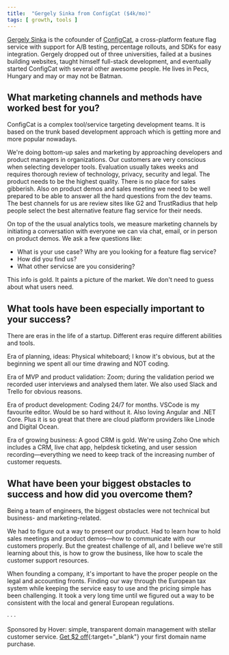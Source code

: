 ```yaml
---
title:  "Gergely Sinka from ConfigCat ($4k/mo)"
tags: [ growth, tools ]
---
```


[Gergely Sinka](https://twitter.com/sigeWuzHere) is the cofounder of [ConfigCat](https://configcat.com), a cross-platform feature flag service with support for A/B testing, percentage rollouts, and SDKs for easy integration. Gergely dropped out of three universities, failed at a busines building websites, taught himself full-stack development, and eventually started ConfigCat with several other awesome people. He lives in Pecs, Hungary and may or may not be Batman.

## What marketing channels and methods have worked best for you?

ConfigCat is a complex tool/service targeting development teams. It is based on the trunk based development approach which is getting more and more popular nowadays.

We're doing bottom-up sales and marketing by approaching developers and product managers in organizations. Our customers are very conscious when selecting developer tools. Evaluation usually takes weeks and requires thorough review of technology, privacy, security and legal. The product needs to be the highest quality. There is no place for sales gibberish. Also on product demos and sales meeting we need to be well prepared to be able to answer all the hard questions from the dev teams. The best channels for us are review sites like G2 and TrustRadius that help people select the best alternative feature flag service for their needs.

On top of the the usual analytics tools, we measure marketing channels by initiating a conversation with everyone we can via chat, email, or in person on product demos. We ask a few questions like:

- What is your use case? Why are you looking for a feature flag service?
- How did you find us?
- What other servicse are you considering?

This info is gold. It paints a picture of the market. We don't need to guess about what users need.

## What tools have been especially important to your success?

There are eras in the life of a startup. Different eras require different abilities and tools.

Era of planning, ideas: Physical whiteboard; I know it's obvious, but at the beginning we spent all our time drawing and NOT coding.

Era of MVP and product validation: Zoom; during the validation period we recorded user interviews and analysed them later. We also used Slack and Trello for obvious reasons.

Era of product development: Coding 24/7 for months. VSCode is my favourite editor. Would be so hard without it. Also loving Angular and .NET Core. Plus it is so great that there are cloud platform providers like Linode and Digital Ocean.

Era of growing business: A good CRM is gold. We're using Zoho One which includes a CRM, live chat app, helpdesk ticketing, and user session recording—everything we need to keep track of the increasing number of customer requests.

## What have been your biggest obstacles to success and how did you overcome them?

Being a team of engineers, the biggest obstacles were not technical but business- and marketing-related. 

We had to figure out a way to present our product. Had to learn how to hold sales meetings and product demos—how to communicate with our customers properly. But the greatest challenge of all, and I believe we're still learning about this, is how to grow the business, like how to scale the customer support resources.

When founding a company, it's important to have the proper people on the legal and accounting fronts. Finding our way through the European tax system while keeping the service easy to use and the pricing simple has been challenging. It took a very long time until we figured out a way to be consistent with the local and general European regulations.

&middot; &middot; &middot;

Sponsored by Hover: simple, transparent domain management with stellar customer service. [Get $2 off](https://hover.com/l2rAubkA){:target="_blank"} your first domain name purchase.